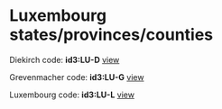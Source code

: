 # Luxembourg states/provinces/counties
Diekirch     code: **id3:LU-D**     [view](../export/geojson/medium/id3/lu/d.geojson)     


Grevenmacher     code: **id3:LU-G**     [view](../export/geojson/medium/id3/lu/g.geojson)     


Luxembourg     code: **id3:LU-L**     [view](../export/geojson/medium/id3/lu/l.geojson)     

